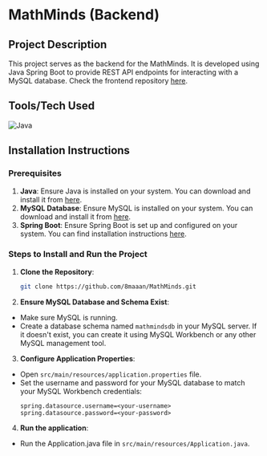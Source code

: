 # MathMinds (Backend)

## Project Description

This project serves as the backend for the MathMinds. It is developed using Java Spring Boot to provide REST API endpoints for interacting with a MySQL database. Check the frontend repository [here](https://github.com/8maaan/MathMinds).

## Tools/Tech Used

![Java](https://skillicons.dev/icons?i=java,spring,mysql) 

## Installation Instructions

### Prerequisites
1. **Java**: Ensure Java is installed on your system. You can download and install it from [here](https://www.java.com/).
2. **MySQL Database**: Ensure MySQL is installed on your system. You can download and install it from [here](https://www.mysql.com/).
3. **Spring Boot**: Ensure Spring Boot is set up and configured on your system. You can find installation instructions [here](https://spring.io/projects/spring-boot).

### Steps to Install and Run the Project
1. **Clone the Repository**: 
   ```bash
   git clone https://github.com/8maaan/MathMinds.git

2. **Ensure MySQL Database and Schema Exist**: 
  - Make sure MySQL is running.
  - Create a database schema named `mathmindsdb` in your MySQL server. If it doesn't exist, you can create it using MySQL Workbench or any other MySQL management tool.

3. **Configure Application Properties**: 
- Open `src/main/resources/application.properties` file.
- Set the username and password for your MySQL database to match your MySQL Workbench credentials:
  ```properties
  spring.datasource.username=<your-username>
  spring.datasource.password=<your-password>

4. **Run the application**: 
- Run the Application.java file in `src/main/resources/Application.java`.

  

